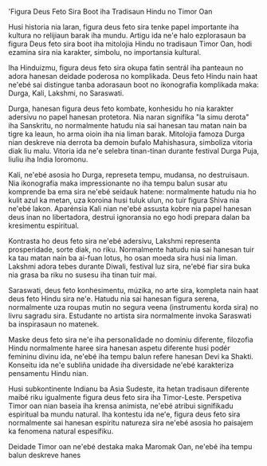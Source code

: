 'Figura Deus Feto Sira Boot iha Tradisaun Hindu no Timor Oan

Husi historia nia laran, figura deus feto sira tenke papel importante iha kultura no relijiaun barak iha mundu. Artigu ida ne'e halo ezplorasaun ba figura Deus feto sira boot iha mitolojia Hindu no tradisaun Timor Oan, hodi ezamina sira nia karakter, simbolu, no importansia kultural.

Iha Hinduizmu, figura deus feto sira okupa fatin sentrál iha panteaun no adora hanesan deidade poderosa no komplikada. Deus feto Hindu nain haat ne'ebé sai distingue tanba adorasaun boot no ikonografia komplikada maka: Durga, Kali, Lakshmi, no Saraswati.

Durga, hanesan figura deus feto kombate, konhesidu ho nia karakter adersivu no papel hanesan protetora. Nia naran signifika "la simu derota" iha Sanskritu, no normalmente hatudu nia sai hanesan tau matan nain ba tigre ka leaun, ho arma oioin iha nia liman barak. Mitolojia famoza Durga nian deskreve nia derrota ba demoin bufalo Mahishasura, simboliza vitoria diak liu malu. Vitoria ida ne'e selebra tinan-tinan durante festival Durga Puja, liuliu iha India loromonu.

Kali, ne'ebé asosia ho Durga, represeta tempu, mudansa, no destruisaun. Nia ikonografia maka impressionante no iha tempu balun susar atu komprende ba ema sira ne'ebé seidauk hatene: normalmente hatudu nia ho kulit azul ka metan, uza koroina husi tuluk ulun, no tuir figura Shiva nia ne'ebé lakon. Aparénsia Kali nian ne'ebé assusta kobre nia papel hanesan deus inan no libertadora, destrui ignoransia no ego hodi prepara dalan ba kresimentu espiritual.

Kontrasta ho deus feto sira ne'ebé adersivu, Lakshmi representa prosperidade, sorte diak, no riku. Normalmente hatudu nia sai hanesan tuir ka tau matan nain ba ai-fuan lotus, ho osan moeda sira husi nia liman. Lakshmi adora tebes durante Diwali, festival luz sira, ne'ebé fiar sira buka nia grasa ba riku no susesu iha tinan tuir mai.

Saraswati, deus feto konhesimentu, múzika, no arte sira, kompleta nain haat deus feto Hindu sira ne'e. Hatudu nia sai hanesan figura serena, normalmente uza roupas mutin no segura veena (instrumentu korda sira) no livru sagradu sira. Estudante no artista sira normalmente invoka Saraswati ba inspirasaun no matenek.

Maske deus feto sira ne'e iha personalidade no dominiu diferente, filozofia Hindu normalmente haree sira hanesan aspetu diferente husi podér femininu divinu ida, ne'ebé iha tempu balun refere hanesan Devi ka Shakti. Konseitu ida ne'e subliña unidade iha diversidade ne'ebé karakteriza pensamentu Hindu nian.

Husi subkontinente Indianu ba Asia Sudeste, ita hetan tradisaun diferente maibé riku igualmente figura deus feto sira iha Timor-Leste. Perspetiva Timor oan nian baseia iha krensa animista, ne'ebé atribui signifikadu espiritual ba mundu natural. Iha kontestu ida ne'e, figura deus feto sira normalmente sai hanesan espíritu natureza sira ne'ebé asosia ho paisajem ka fenomena natural espesífiku.

Deidade Timor oan ne'ebé destaka maka Maromak Oan, ne'ebé iha tempu balun deskreve hanes